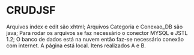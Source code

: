 # CRUDJSF
Arquivos index e edit são xhtml;
Arquivos Categoria e Conexao_DB são java;
Para rodar os arquivos se faz necessário o conector MYSQL e JSTL 1.2;
O banco de dados está na nuvem então faz-se necessário conexão com internet.
A página está local.
Itens realizados A e B.
